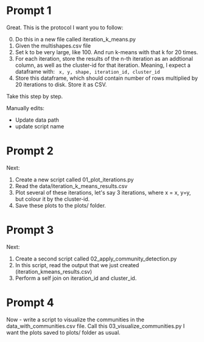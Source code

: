 
# Prompt 1
Great. This is the protocol I want you to follow:

0. Do this in a new file called iteration_k_means.py
1. Given the multishapes.csv file
2. Set k to be very large, like 100. And run k-means with that k for 20 times. 
3. For each iteration, store the results of the n-th iteration as an addtional column, as well as the cluster-id for that iteration. 
    Meaning, I expect a dataframe with: ` x, y, shape, iteration_id, cluster_id`
4. Store this dataframe, which should contain number of rows multiplied by 20 iterations to disk. Store it as CSV. 

Take this step by step. 

Manually edits:
* Update data path
* update script name

# Prompt 2
Next:

1. Create a new script called 01_plot_iterations.py
2. Read the data/iteration_k_means_results.csv
3. Plot several of these iterations, let's say 3 iterations, where x = x, y=y, but colour it by the cluster-id. 
4. Save these plots to the plots/ folder. 

# Prompt 3
Next:

1. Create a second script called 02_apply_community_detection.py
2. In this script, read the output that we just created (iteration_kmeans_results.csv) 
3. Perform a self join on iteration_id and cluster_id. 


# Prompt 4

Now - write a script to visualize the communities in the data_with_communities.csv file. 
Call this 03_visualize_communities.py
I want the plots saved to plots/ folder as usual. 
